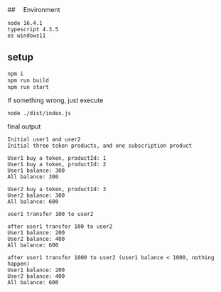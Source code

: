 ##　 Environment

    node 16.4.1
    typescript 4.3.5
    os windows11

## setup

```bash
npm i
npm run build
npm run start
```

If something wrong, just execute

```
node ./dist/index.js
```

final output

```
Initial user1 and user2
Initial three token products, and one subscription product

User1 buy a token, productId: 1
User1 buy a token, productId: 2
User1 balance: 300
All balance: 300

User2 buy a token, productId: 3
User2 balance: 300
All balance: 600

user1 transfer 100 to user2

after user1 transfer 100 to user2
User1 balance: 200
User2 balance: 400
All balance: 600

after user1 transfer 1000 to user2 (user1 balance < 1000, nothing happen)
User1 balance: 200
User2 balance: 400
All balance: 600
```
